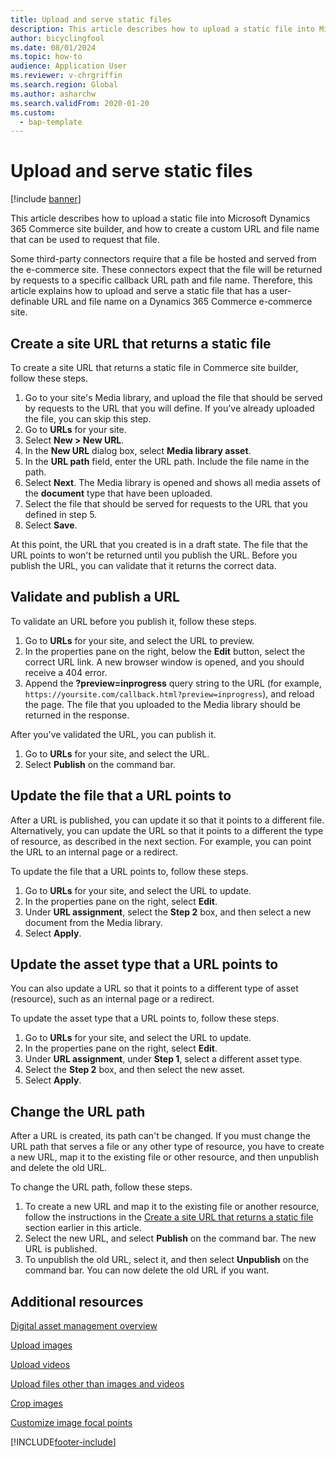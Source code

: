 ```yaml
---
title: Upload and serve static files
description: This article describes how to upload a static file into Microsoft Dynamics 365 Commerce site builder, and how to create a custom URL and file name that can be used to request that file.
author: bicyclingfool
ms.date: 08/01/2024
ms.topic: how-to
audience: Application User
ms.reviewer: v-chrgriffin
ms.search.region: Global
ms.author: asharchw
ms.search.validFrom: 2020-01-20
ms.custom: 
  - bap-template
---
```

# Upload and serve static files

[!include [banner](includes/banner.md)]

This article describes how to upload a static file into Microsoft Dynamics 365 Commerce site builder, and how to create a custom URL and file name that can be used to request that file.

Some third-party connectors require that a file be hosted and served from the e-commerce site. These connectors expect that the file will be returned by requests to a specific callback URL path and file name. Therefore, this article explains how to upload and serve a static file that has a user-definable URL and file name on a Dynamics 365 Commerce e-commerce site.

## Create a site URL that returns a static file

To create a site URL that returns a static file in Commerce site builder, follow these steps.

1. Go to your site's Media library, and upload the file that should be served by requests to the URL that you will define. If you've already uploaded the file, you can skip this step.
1. Go to **URLs** for your site.
1. Select **New \> New URL**.
1. In the **New URL** dialog box, select **Media library asset**.
1. In the **URL path** field, enter the URL path. Include the file name in the path.
1. Select **Next**. The Media library is opened and shows all media assets of the **document** type that have been uploaded.
1. Select the file that should be served for requests to the URL that you defined in step 5.
1. Select **Save**.

At this point, the URL that you created is in a draft state. The file that the URL points to won't be returned until you publish the URL. Before you publish the URL, you can validate that it returns the correct data.

## Validate and publish a URL

To validate an URL before you publish it, follow these steps.

1. Go to **URLs** for your site, and select the URL to preview.
2. In the properties pane on the right, below the **Edit** button, select the correct URL link. A new browser window is opened, and you should receive a 404 error.
3. Append the **?preview=inprogress** query string to the URL (for example, `https://yoursite.com/callback.html?preview=inprogress`), and reload the page. The file that you uploaded to the Media library should be returned in the response.

After you've validated the URL, you can publish it.

1. Go to **URLs** for your site, and select the URL.
2. Select **Publish** on the command bar.

## Update the file that a URL points to

After a URL is published, you can update it so that it points to a different file. Alternatively, you can update the URL so that it points to a different the type of resource, as described in the next section. For example, you can point the URL to an internal page or a redirect.

To update the file that a URL points to, follow these steps.

1. Go to **URLs** for your site, and select the URL to update.
1. In the properties pane on the right, select **Edit**.
1. Under **URL assignment**, select the **Step 2** box, and then select a new document from the Media library.
1. Select **Apply**.

## Update the asset type that a URL points to

You can also update a URL so that it points to a different type of asset (resource), such as an internal page or a redirect.

To update the asset type that a URL points to, follow these steps.

1. Go to **URLs** for your site, and select the URL to update.
1. In the properties pane on the right, select **Edit**.
1. Under **URL assignment**, under **Step 1**, select a different asset type.
1. Select the **Step 2** box, and then select the new asset.
1. Select **Apply**.

## Change the URL path

After a URL is created, its path can't be changed. If you must change the URL path that serves a file or any other type of resource, you have to create a new URL, map it to the existing file or other resource, and then unpublish and delete the old URL.

To change the URL path, follow these steps.

1. To create a new URL and map it to the existing file or another resource, follow the instructions in the [Create a site URL that returns a static file](#create-a-site-url-that-returns-a-static-file) section earlier in this article.
1. Select the new URL, and select **Publish** on the command bar. The new URL is published.
1. To unpublish the old URL, select it, and then select **Unpublish** on the command bar. You can now delete the old URL if you want.

## Additional resources

[Digital asset management overview](dam-overview.md)

[Upload images](dam-upload-images.md)

[Upload videos](dam-upload-video.md)

[Upload files other than images and videos](dam-upload-files.md)

[Crop images](dam-crop-images.md)

[Customize image focal points](dam-custom-focal-point.md)


[!INCLUDE[footer-include](../includes/footer-banner.md)]
